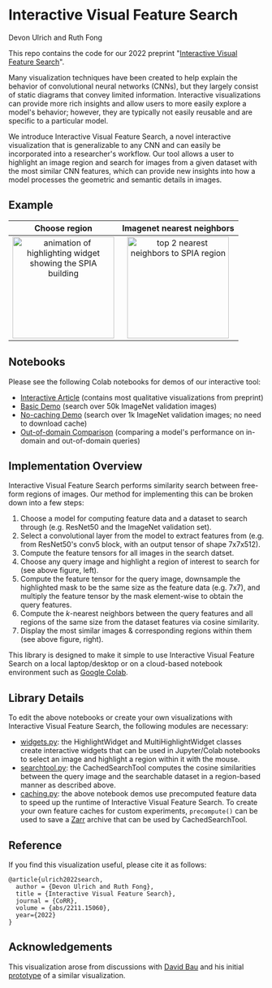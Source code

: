 # Interactive Visual Feature Search
Devon Ulrich and Ruth Fong

This repo contains the code for our 2022 preprint "[Interactive Visual Feature Search](https://arxiv.org/abs/2211.15060)".

Many visualization techniques have been created to help explain the behavior of convolutional neural networks (CNNs), but they largely consist of static diagrams that convey limited information.
Interactive visualizations can provide more rich insights and allow users to more easily explore a model's behavior; however, they are typically not easily reusable and are specific to a particular model. 

We introduce Interactive Visual Feature Search, a novel interactive visualization that is generalizable to any CNN and can easily be incorporated into a researcher's workflow. 
Our tool allows a user to highlight an image region and search for images from a given dataset with the most similar CNN features, which can provide new insights into how a model processes the geometric and semantic details in images.


## Example
Choose region             |   Imagenet nearest neighbors
:-------------------------:|:-------------------------:
<img src="images/spia_highlighting.gif" alt="animation of highlighting widget showing the SPIA building" height="200" /> |     <img src="images/search_spia_results.png" alt="top 2 nearest neighbors to SPIA region" height="200" />

## Notebooks

Please see the following Colab notebooks for demos of our interactive tool:
* [Interactive Article](https://colab.research.google.com/github/lookingglasslab/VisualFeatureSearch/blob/main/notebooks/Interactive_Visual_Feature_Search_Interactive_Article.ipynb) (contains most qualitative visualizations from preprint)
* [Basic Demo](https://colab.research.google.com/github/lookingglasslab/VisualFeatureSearch/blob/main/notebooks/Interactive_Visual_Feature_Search_Basic_Demo.ipynb) (search over 50k ImageNet validation images)
* [No-caching Demo](https://colab.research.google.com/github/lookingglasslab/VisualFeatureSearch/blob/main/notebooks/Interactive_Visual_Feature_Search_No_Cache_Demo.ipynb) (search over 1k ImageNet validation images; no need to download cache)
* [Out-of-domain Comparison](https://colab.research.google.com/github/lookingglasslab/VisualFeatureSearch/blob/main/notebooks/Interactive_Visual_Feature_Search_Out_of_Domain.ipynb) (comparing a model's performance on in-domain and out-of-domain queries)

## Implementation Overview

Interactive Visual Feature Search performs similarity search between free-form regions of images. Our method for implementing this can be broken down into a few steps:

1. Choose a model for computing feature data and a dataset to search through (e.g. ResNet50 and the ImageNet validation set).
2. Select a convolutional layer from the model to extract features from (e.g. from ResNet50's conv5 block, with an output tensor of shape 7x7x512).
3. Compute the feature tensors for all images in the search datset.
3. Choose any query image and highlight a region of interest to search for (see above figure, left).
4. Compute the feature tensor for the query image, downsample the highlighted mask to be the same size as the feature data (e.g. 7x7), and multiply the feature tensor by the mask element-wise to obtain the query features.
5. Compute the *k*-nearest neighbors between the query features and all regions of the same size from the dataset features via cosine similarity. 
6. Display the most similar images & corresponding regions within them (see above figure, right). 

This library is designed to make it simple to use Interactive Visual Feature Search on a local laptop/desktop or on a cloud-based notebook environment such as [Google Colab](https://colab.research.google.com/). 

## Library Details

To edit the above notebooks or create your own visualizations with Interactive Visual Feature Search, the following modules are necessary:

* [widgets.py](https://github.com/lookingglasslab/VisualFeatureSearch/blob/main/vissearch/widgets.py): the HighlightWidget and MultiHighlightWidget classes create interactive widgets that can be used in Jupyter/Colab notebooks to select an image and highlight a region within it with the mouse. 
* [searchtool.py](https://github.com/lookingglasslab/VisualFeatureSearch/blob/main/vissearch/searchtool.py): the CachedSearchTool computes the cosine similarities between the query image and the searchable dataset in a region-based manner as described above. 
* [caching.py](https://github.com/lookingglasslab/VisualFeatureSearch/blob/main/vissearch/caching.py): the above notebook demos use precomputed feature data to speed up the runtime of Interactive Visual Feature Search. To create your own feature caches for custom experiments, `precompute()` can be used to save a [Zarr](https://zarr.readthedocs.io/en/stable/) archive that can be used by CachedSearchTool. 

## Reference
If you find this visualization useful, please cite it as follows:
```
@article{ulrich2022search,
  author = {Devon Ulrich and Ruth Fong},
  title = {Interactive Visual Feature Search},
  journal = {CoRR},
  volume = {abs/2211.15060},
  year={2022}
}
```

## Acknowledgements
This visualization arose from discussions with [David Bau](https://baulab.info/) and his initial [prototype](https://github.com/davidbau/gpwidget/blob/master/notebooks/ExploreVggByClick.ipynb) of a similar visualization.
